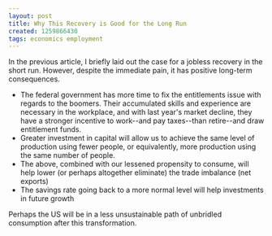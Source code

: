 ```yaml
---
layout: post
title: Why This Recovery is Good for the Long Run
created: 1259866430
tags: economics employment
---
```

In the previous article, I briefly laid out the case for a jobless recovery in the short run. However, despite the immediate pain, it has positive long-term consequences.

* The federal government has more time to fix the entitlements issue with regards to the boomers. Their accumulated skills and experience are necessary in the workplace, and with last year's market decline, they have a stronger incentive to work--and pay taxes--than retire--and draw entitlement funds.
* Greater investment in capital will allow us to achieve the same level of production using fewer people, or equivalently, more production using the same number of people.
* The above, combined with our lessened propensity to consume, will help lower (or perhaps altogether eliminate) the trade imbalance (net exports)
* The savings rate going back to a more normal level will help investments in future growth

Perhaps the US will be in a less unsustainable path of unbridled consumption after this transformation.
